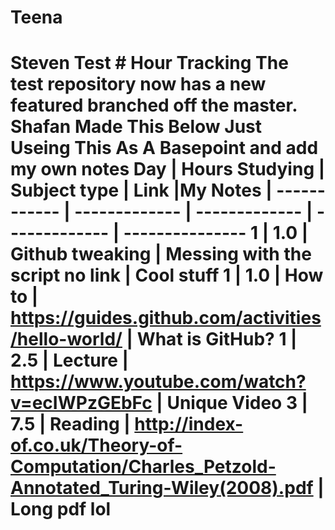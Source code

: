 # Teena
# Steven Test # Hour Tracking The test repository now has a new featured branched off the master. Shafan Made This Below Just Useing This As A Basepoint and add my own notes Day | Hours Studying | Subject type | Link |My Notes | ------------ | ------------- | ------------- | ------------- | --------------- 1 | 1.0 | Github tweaking | Messing with the script no link | Cool stuff 1 | 1.0 | How to | https://guides.github.com/activities/hello-world/ | What is GitHub? 1 | 2.5 | Lecture | https://www.youtube.com/watch?v=ecIWPzGEbFc | Unique Video 3 | 7.5 | Reading | http://index-of.co.uk/Theory-of-Computation/Charles_Petzold-Annotated_Turing-Wiley(2008).pdf |  Long pdf lol
